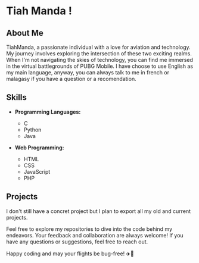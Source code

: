 # Tiah Manda !

## About Me
TiahManda, a passionate individual with a love for aviation and technology. My journey involves exploring the intersection of these two exciting realms. When I'm not navigating the skies of technology, you can find me immersed in the virtual battlegrounds of PUBG Mobile.
I have choose to use English as my main language, anyway, you can always talk to me in french or malagasy if you have a question or a recomendation.

## Skills
- **Programming Languages:**
  - C
  - Python
  - Java

- **Web Programming:**
  - HTML
  - CSS
  - JavaScript
  - PHP

## Projects

I don't still have a concret project but I plan to export all my old and current projects.

Feel free to explore my repositories to dive into the code behind my endeavors. Your feedback and collaboration are always welcome! If you have any questions or suggestions, feel free to reach out.

Happy coding and may your flights be bug-free! ✈️🚀
